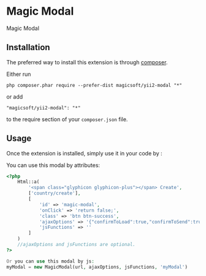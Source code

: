 Magic Modal
============
Magic Modal

Installation
------------

The preferred way to install this extension is through [composer](http://getcomposer.org/download/).

Either run

```
php composer.phar require --prefer-dist magicsoft/yii2-modal "*"
```

or add

```
"magicsoft/yii2-modal": "*"
```

to the require section of your `composer.json` file.


Usage
-----

Once the extension is installed, simply use it in your code by  :

You can use this modal by attributes:
```php
<?php
    Html::a(
        '<span class="glyphicon glyphicon-plus"></span> Create',
        ['country/create'],
        [
            'id' => 'magic-modal',
            'onClick' => 'return false;',
            'class' => 'btn btn-success',
            'ajaxOptions' => '{"confirmToLoad":true,"confirmToSend":true"confirmToClose":true}',
            'jsFunctions' => ''
        ]
    )
    //ajaxOptions and jsFunctions are optional.
?>

Or you can use this modal by js:
myModal = new MagicModal(url, ajaxOptions, jsFunctions, 'myModal')
